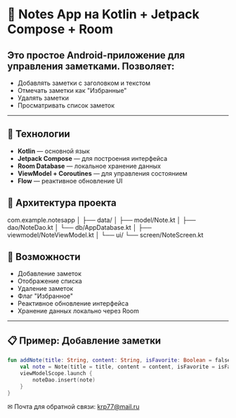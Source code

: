 # 📝 Notes App на Kotlin + Jetpack Compose + Room

## Это простое Android-приложение для управления заметками. Позволяет:
- Добавлять заметки с заголовком и текстом
- Отмечать заметки как "Избранные"
- Удалять заметки
- Просматривать список заметок

---

## 📱 Технологии

- **Kotlin** — основной язык
- **Jetpack Compose** — для построения интерфейса
- **Room Database** — локальное хранение данных
- **ViewModel + Coroutines** — для управления состоянием
- **Flow** — реактивное обновление UI
## 🧱 Архитектура проекта

com.example.notesapp
│
├── data/
│ ├── model/Note.kt
│ ├── dao/NoteDao.kt
│ └── db/AppDatabase.kt
│
├── viewmodel/NoteViewModel.kt
│
└── ui/
└── screen/NoteScreen.kt

## 🧩 Возможности

- Добавление заметок
- Отображение списка
- Удаление заметок
- Флаг "Избранное"
- Реактивное обновление интерфейса
- Хранение данных локально через Room

---

## 📋 Пример: Добавление заметки

```kotlin
fun addNote(title: String, content: String, isFavorite: Boolean = false) {
    val note = Note(title = title, content = content, isFavorite = isFavorite)
    viewModelScope.launch {
        noteDao.insert(note)
    }
}
```
✉ Почта для обратной связи:
<a href="">krp77@mail.ru</a>
